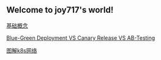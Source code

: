 ## Welcome to joy717's world!

[基础概念](/blog/k8s_starter)

[Blue-Green Deployment  VS Canary Release VS AB-Testing](/blog/blue-green_vs_canary_vs_ab-testing)

[图解k8s网络](/blog/k8s_networking)
